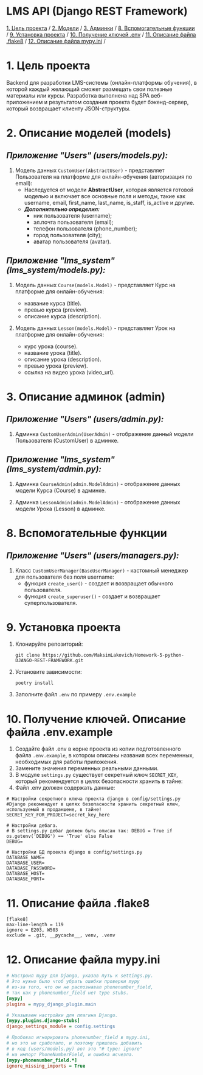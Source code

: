 # LMS API (Django REST Framework)


[1. Цель проекта](#title1) / 
[2. Модели](#title2) / 
[3. Админки](#title3) / 
[8. Вспомогательные функции](#title8) / 
[9. Установка проекта](#title9) / 
[10. Получение ключей .env](#title10) / 
[11. Описание файла .flake8](#title11) / 
[12. Описание файла mypy.ini](#title12) / 




# <a id="title1">1. Цель проекта</a>
Backend для разработки LMS-системы (онлайн-платформы обучения), в которой каждый желающий сможет размещать свои полезные материалы или курсы.
Разработка выполнена над SPA веб-приложением и результатом создания проекта будет бэкенд-сервер, который возвращает клиенту JSON-структуры.




# <a id="title2">2. Описание моделей (models)</a>

## _Приложение "Users" (users/models.py):_

1) Модель данных `CustomUser(AbstractUser)` - представляет Пользователя на платформе для онлайн-обучения (авторизация по email):
   - Наследуется от модели **AbstractUser**, которая является готовой моделью и включает все основные поля и методы, такие как username, email, first_name, last_name, is_staff, is_active и другие.
   - ***Дополнительно определил:***
     - ник пользователя (username);
     - эл.почта пользователя (email);
     - телефон пользователя (phone_number);
     - город пользователя (city);
     - аватар пользователя (avatar).

## _Приложение "lms_system" (lms_system/models.py):_

1) Модель данных `Course(models.Model)` - представляет Курс на платформе для онлайн-обучения:
   - название курса (title).
   - превью курса (preview).
   - описание курса (description).

2) Модель данных `Lesson(models.Model)` - представляет Урок на платформе для онлайн-обучения:
   - курс урока (course).
   - название урока (title).
   - описание урока (description).
   - превью урока (preview).
   - ссылка на видео урока (video_url).




# <a id="title3">3. Описание админок (admin)</a>

## _Приложение "Users" (users/admin.py):_

1) Админка `CustomUserAdmin(UserAdmin)` - отображение данный модели Пользователя (CustomUser) в админке.

## _Приложение "lms_system" (lms_system/admin.py):_

1) Админка `CourseAdmin(admin.ModelAdmin)` - отображение данных модели Курса (Course) в админке.

2) Админка `LessonAdmin(admin.ModelAdmin)` - отображение данных модели Урока (Lesson) в админке.




# <a id="title8">8. Вспомогательные функции</a>

## _Приложение "Users" (users/managers.py):_

1) Класс `CustomUserManager(BaseUserManager)` - кастомный менеджер для пользователя без поля username:
   - функция `create_user()` - создает и возвращает обычного пользователя.
   - функция `create_superuser()` - создает и возвращает суперпользователя.




# <a id="title9">9. Установка проекта</a>
1. Клонируйте репозиторий:
   ```
   git clone https://github.com/MaksimLakovich/Homework-5-python-DJANGO-REST-FRAMEWORK.git
   ```
2. Установите зависимости:
   ```
   poetry install
   ```
3. Заполните файл `.env` по примеру `.env.example`




# <a id="title10">10. Получение ключей. Описание файла .env.example</a> 
1. Создайте файл .env в корне проекта из копии подготовленного файла `.env.example`, в котором описаны названия всех переменных, необходимых для работы приложения.
2. Замените значения переменных реальными данными.
3. В модуле `settings.py` существует секретный ключ `SECRET_KEY`, который рекомендуется в целях безопасности хранить в тайне:
4. Файл .env должен содержать данные:
```dotenv
# Настройки секретного ключа проекта django в config/settings.py
#Django рекомендует в целях безопасности хранить секретный ключ, используемый в продакшене, в тайне!
SECRET_KEY_FOR_PROJECT=secret_key_here

# Настройки дебага.
# В settings.py дебаг должен быть описан так: DEBUG = True if os.getenv('DEBUG') == 'True' else False
DEBUG=

# Настройки БД проекта django в config/settings.py
DATABASE_NAME=
DATABASE_USER=
DATABASE_PASSWORD=
DATABASE_HOST=
DATABASE_PORT=
```




# <a id="title11">11. Описание файла .flake8</a> 
```angelscript
[flake8]
max-line-length = 119
ignore = E203, W503
exclude = .git, __pycache__, venv, .venv
```




# <a id="title12">12. Описание файла mypy.ini</a> 
```ini
# Настроил mypy для Django, указав путь к settings.py.
# Это нужно было чтоб убрать ошибки проверки mypy
# из-за того, что он не распознавал phonenumber_field,
# так как у phonenumber_field нет type stubs.
[mypy]
plugins = mypy_django_plugin.main

# Указываем настройки для плагина Django.
[mypy.plugins.django-stubs]
django_settings_module = config.settings

# Пробовал игнорировать phonenumber_field в mypy.ini,
# но это не сработало, и поэтому пришлось добавить
# в код (users/models.py) вот это "# type: ignore"
# на импорт PhoneNumberField, и ошибка исчезла.
[mypy-phonenumber_field.*]
ignore_missing_imports = True
```